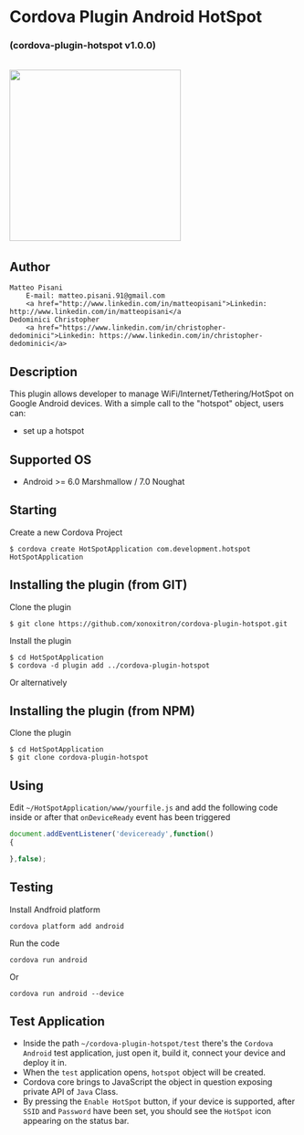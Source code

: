 # Cordova Plugin Android HotSpot
### (cordova-plugin-hotspot v1.0.0)
<br>
<img src="https://github.com/xonoxitron/cordova-plugin-hotspot/blob/master/cordova-plugin-hotspot.png?raw=true" width="300"/>&nbsp;

## Author
```
Matteo Pisani
	E-mail: matteo.pisani.91@gmail.com
	<a href="http://www.linkedin.com/in/matteopisani">Linkedin: http://www.linkedin.com/in/matteopisani</a
Dedominici Christopher
	<a href="https://www.linkedin.com/in/christopher-dedominici">Linkedin: https://www.linkedin.com/in/christopher-dedominici</a>
```

## Description
This plugin allows developer to manage WiFi/Internet/Tethering/HotSpot on Google Android devices.
With a simple call to the "hotspot" object, users can:
* set up a hotspot

## Supported OS
- Android >= 6.0 Marshmallow / 7.0 Noughat

## Starting
Create a new Cordova Project

    $ cordova create HotSpotApplication com.development.hotspot HotSpotApplication

## Installing the plugin (from GIT)
Clone the plugin

    $ git clone https://github.com/xonoxitron/cordova-plugin-hotspot.git

Install the plugin

    $ cd HotSpotApplication
    $ cordova -d plugin add ../cordova-plugin-hotspot

Or alternatively

## Installing the plugin (from NPM)
Clone the plugin

    $ cd HotSpotApplication
    $ git clone cordova-plugin-hotspot

## Using
Edit `~/HotSpotApplication/www/yourfile.js` and add the following code inside or after that `onDeviceReady` event has been triggered

```js
document.addEventListener('deviceready',function()
{

},false);
```

## Testing
Install Andfroid platform

    cordova platform add android

Run the code

    cordova run android

Or

    cordova run android --device

## Test Application
- Inside the path `~/cordova-plugin-hotspot/test` there's the `Cordova Android` test application,
just open it, build it, connect your device and deploy it in.
- When the `test` application opens, `hotspot` object will be created.
- Cordova core brings to JavaScript the object in question exposing private API of `Java` Class.
- By pressing the `Enable HotSpot` button, if your device is supported, after `SSID` and `Password` have been set, you should see the `HotSpot` icon appearing on the status bar.
